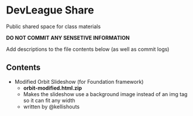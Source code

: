 DevLeague Share
=====

Public shared space for class materials

**DO NOT COMMIT ANY SENSETIVE INFORMATION**

Add descriptions to the file contents below
(as well as commit logs)

## Contents

- Modified Orbit Slideshow (for Foundation framework)
  - **orbit-modified.html.zip**
  - Makes the slideshow use a background image instead of an img tag so it can fit any width
  - written by @kellishouts
